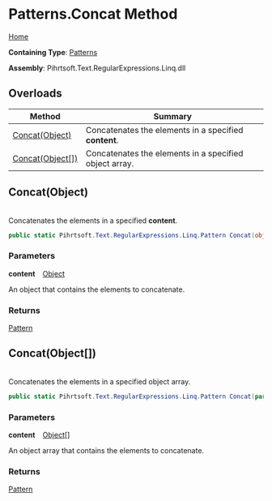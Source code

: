 # Patterns\.Concat Method

[Home](../../../../../../README.md)

**Containing Type**: [Patterns](../README.md)

**Assembly**: Pihrtsoft\.Text\.RegularExpressions\.Linq\.dll

## Overloads

| Method | Summary |
| ------ | ------- |
| [Concat(Object)](#Pihrtsoft_Text_RegularExpressions_Linq_Patterns_Concat_System_Object_) | Concatenates the elements in a specified **content**\. |
| [Concat(Object\[\])](#Pihrtsoft_Text_RegularExpressions_Linq_Patterns_Concat_System_Object___) | Concatenates the elements in a specified object array\. |

## Concat\(Object\) <a id="Pihrtsoft_Text_RegularExpressions_Linq_Patterns_Concat_System_Object_"></a>

\
Concatenates the elements in a specified **content**\.

```csharp
public static Pihrtsoft.Text.RegularExpressions.Linq.Pattern Concat(object content)
```

### Parameters

**content** &ensp; [Object](https://docs.microsoft.com/en-us/dotnet/api/system.object)

An object that contains the elements to concatenate\.

### Returns

[Pattern](../../Pattern/README.md)

## Concat\(Object\[\]\) <a id="Pihrtsoft_Text_RegularExpressions_Linq_Patterns_Concat_System_Object___"></a>

\
Concatenates the elements in a specified object array\.

```csharp
public static Pihrtsoft.Text.RegularExpressions.Linq.Pattern Concat(params object[] content)
```

### Parameters

**content** &ensp; [Object](https://docs.microsoft.com/en-us/dotnet/api/system.object)\[\]

An object array that contains the elements to concatenate\.

### Returns

[Pattern](../../Pattern/README.md)

